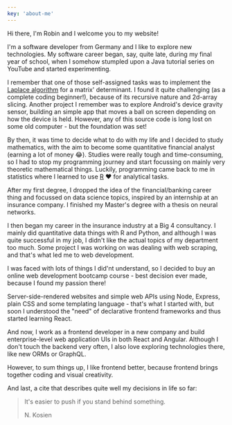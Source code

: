 ```yaml
---
key: 'about-me'
---
```


Hi there, I'm Robin and I welcome you to my website!

I'm a software developer from Germany and I like to explore new technologies. My software career began, say, quite late, during my final year of school, when I somehow stumpled upon a Java tutorial series on YouTube and started experimenting. 

I remember that one of those self-assigned tasks was to implement the [Laplace algorithm](https://en.wikipedia.org/wiki/Laplace_expansion) for a matrix' determinant. I found it quite challenging (as a complete coding beginner!), because of its recursive nature and 2d-array slicing. Another project I remember was to explore Android's device gravity sensor, building an simple app that moves a ball on screen depending on how the device is held. However, any of this source code is long lost on some old computer - but the foundation was set!

By then, it was time to decide what to do with my life and I decided to study mathematics, with the aim to become some quantitative financial analyst (earning a lot of money  😂). Studies were really tough and time-consuming, so I had to stop my programming journey and start focussing on mainly very theoretic mathematical things. Luckily, programming came back to me in statistics where I learned to use [R](https://www.r-project.org/) ♥️ for analytical tasks. 

After my first degree, I dropped the idea of the financial/banking career thing and focussed on data science topics, inspired by an internship at an insurance company. I finished my Master's degree with a thesis on neural networks.

I then began my career in the insurance industry at a Big 4 consultancy. I mainly did quantitative data things with R and Python, and although I was quite successful in my job, I didn't like the actual topics of my department too much. Some project I was working on was dealing with web scraping, and that's what led me to web development. 

I was faced with lots of things I did'nt understand, so I decided to buy an online web development bootcamp course - best decision ever made, because I found my passion there!

Server-side-rendered websites and simple web APIs using Node, Express, plain CSS and some templating language - that's what I started with, but soon I understood the "need" of declarative frontend frameworks and thus started learning React. 

And now, I work as a frontend developer in a new company and build enterprise-level web application UIs in both React and Angular. Although I don't touch the backend very often, I also love exploring technologies there, like new ORMs or GraphQL.

However, to sum things up, I like frontend better, because frontend brings together coding and visual creativity.

And last, a cite that describes quite well my decisions in life so far:

> It's easier to push if you stand behind something.
>
><p class="citation-author">N. Kosien</p>